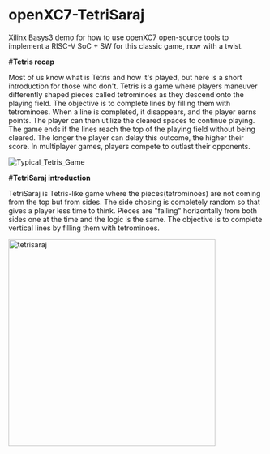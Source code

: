 # openXC7-TetriSaraj
Xilinx Basys3 demo for how to use openXC7 open-source tools to implement a RISC-V SoC + SW for this classic game, now with a twist.

#**Tetris recap**

Most of us know what is Tetris and how it's played, but here is a short introduction for those who don't. Tetris is a game where players maneuver differently shaped pieces called tetrominoes as they descend onto the playing field. The objective is to complete lines by filling them with tetrominoes. When a line is completed, it disappears, and the player earns points. The player can then utilize the cleared spaces to continue playing. The game ends if the lines reach the top of the playing field without being cleared. The longer the player can delay this outcome, the higher their score. In multiplayer games, players compete to outlast their opponents. 

![Typical_Tetris_Game](https://github.com/chili-chips-ba/openXC7-TetriSaraj/assets/113244867/bbd94950-8c0d-4dce-a1da-66681715f41d)

#**TetriSaraj introduction**

TetriSaraj is Tetris-like game where the pieces(tetrominoes) are not coming from the top but from sides. The side chosing is completely random so that gives a player less time to think. Pieces are "falling" horizontally from both sides one at the time and the logic is the same. The objective is to complete vertical lines by filling them with tetrominoes.

<img width="408" alt="tetrisaraj" src="https://github.com/chili-chips-ba/openXC7-TetriSaraj/assets/113244867/ceb74ee9-2ee2-461a-ab3f-e279f34bf71e">
